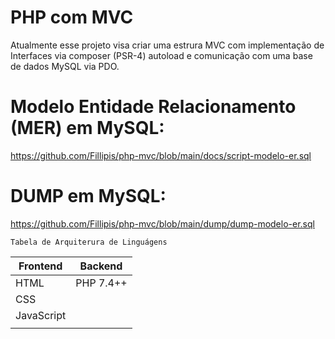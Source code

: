 # PHP com MVC

Atualmente esse projeto visa criar uma estrura MVC com implementação de Interfaces via composer (PSR-4) autoload e comunicação com uma base de dados MySQL via PDO.

# Modelo Entidade Relacionamento (MER) em MySQL:

https://github.com/Fillipis/php-mvc/blob/main/docs/script-modelo-er.sql

# DUMP em MySQL:

https://github.com/Fillipis/php-mvc/blob/main/dump/dump-modelo-er.sql

<code>Tabela de Arquiterura de Linguágens</code>

<table>
<thead>
<tr>
<th>Frontend</th>
<th>Backend</th>
</tr>
</thead>
<tbody>
<tr>
<td>HTML</td>
<td>PHP 7.4++</td>
</tr>
<tr>
<td>CSS</td>
<td></td>
</tr>
<tr>
<td>JavaScript</td>
<td></td>
</tr>
<tr>
<td></td>
<td></td>
</tr>
</tbody>
</table>
